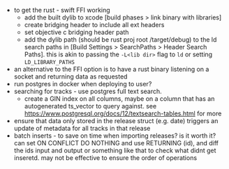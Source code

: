 - to get the rust - swift FFI working
  - add the built dylib to xcode [build phases > link binary with libraries]
  - create bridging header to include all ext headers
  - set objective c bridging header path
  - add the dylib path (should be rust proj root /target/debug) to the ld search
  paths in [Build Settings > SearchPaths > Header Search Paths]. this is akin to
  passing the `-L<lib dir>` flag to `ld` or setting `LD_LIBRARY_PATHS`
- an alternative to the FFI option is to have a rust binary listening on a socket
and returning data as requested
- run postgres in docker when deploying to user?
- searching for tracks - use postgres full text search.
  - create a GIN index on all columns, maybe on a column that has an autogenerated ts_vector to query against. see https://www.postgresql.org/docs/12/textsearch-tables.html for more
- ensure that data only stored in the release struct (e.g. date) triggers
an update of metadata for all tracks in that release
- batch inserts - to save on time when importing releases? is it worth it?
can set ON CONFLICT DO NOTHING and use RETURNING (id), and diff the ids input
and output or something like that to check what didnt get inseretd. may not be effective
to ensure the order of operations
